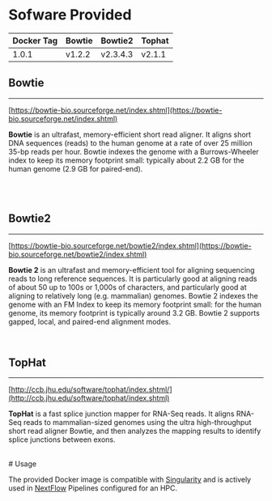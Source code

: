 # Sofware Provided

| Docker Tag | Bowtie  | Bowtie2  | Tophat  |
|------------|---------|----------|---------|
| 1.0.1      | v1.2.2  | v2.3.4.3 | v2.1.1  |

## Bowtie
---

[https://bowtie-bio.sourceforge.net/index.shtml](https://bowtie-bio.sourceforge.net/index.shtml)


__Bowtie__ is an ultrafast, memory-efficient short read aligner. It aligns short DNA sequences (reads) to the human genome at a rate of over 25 million 35-bp reads per hour. Bowtie indexes the genome with a Burrows-Wheeler index to keep its memory footprint small: typically about 2.2 GB for the human genome (2.9 GB for paired-end).

<br>


<br>

## Bowtie2
---

[https://bowtie-bio.sourceforge.net/bowtie2/index.shtml](https://bowtie-bio.sourceforge.net/bowtie2/index.shtml)


__Bowtie 2__ is an ultrafast and memory-efficient tool for aligning sequencing reads to long reference sequences. It is particularly good at aligning reads of about 50 up to 100s or 1,000s of characters, and particularly good at aligning to relatively long (e.g. mammalian) genomes. Bowtie 2 indexes the genome with an FM Index to keep its memory footprint small: for the human genome, its memory footprint is typically around 3.2 GB. Bowtie 2 supports gapped, local, and paired-end alignment modes.

<br>

## TopHat
---

[http://ccb.jhu.edu/software/tophat/index.shtml/](http://ccb.jhu.edu/software/tophat/index.shtml)


__TopHat__ is a fast splice junction mapper for RNA-Seq reads. It aligns RNA-Seq reads to mammalian-sized genomes using the ultra high-throughput short read aligner Bowtie, and then analyzes the mapping results to identify splice junctions between exons.



<br>
# Usage

The provided Docker image is compatible with [Singularity](https://sylabs.io/docs/) and is actively used in [NextFlow](https://www.nextflow.io/) Pipelines configured for an HPC.

<br>